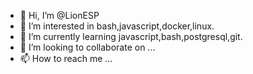 - 👋 Hi, I’m @LionESP
- 👀 I’m interested in bash,javascript,docker,linux.
- 🌱 I’m currently learning javascript,bash,postgresql,git.
- 💞️ I’m looking to collaborate on ...
- 📫 How to reach me ...

<!---
LionESP/LionESP is a ✨ special ✨ repository because its `README.md` (this file) appears on your GitHub profile.
You can click the Preview link to take a look at your changes.
--->
